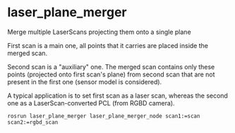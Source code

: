 # laser_plane_merger
Merge multiple LaserScans projecting them onto a single plane


First scan is a main one, all points that it carries are placed inside the merged scan.

Second scan is a "auxiliary" one. The merged scan contains only these points (projected onto first scan's plane) from second scan that are not present in the first one (sensor model is considered).

A typical application is to set first scan as a laser scan, whereas the second one as a LaserScan-converted PCL (from RGBD camera).

    rosrun laser_plane_merger laser_plane_merger_node scan1:=scan scan2:=rgbd_scan